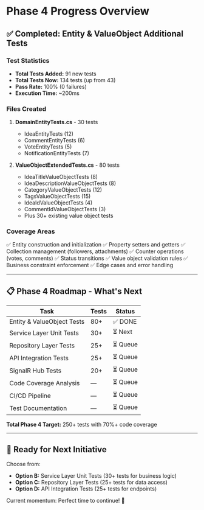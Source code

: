 # Phase 4 Progress Overview

## ✅ Completed: Entity & ValueObject Additional Tests

### Test Statistics
- **Total Tests Added:** 91 new tests
- **Total Tests Now:** 134 tests (up from 43)
- **Pass Rate:** 100% (0 failures)
- **Execution Time:** ~200ms

### Files Created
1. **DomainEntityTests.cs** - 30 tests
   - IdeaEntityTests (12)
   - CommentEntityTests (6)
   - VoteEntityTests (5)
   - NotificationEntityTests (7)

2. **ValueObjectExtendedTests.cs** - 80 tests
   - IdeaTitleValueObjectTests (8)
   - IdeaDescriptionValueObjectTests (8)
   - CategoryValueObjectTests (12)
   - TagsValueObjectTests (15)
   - IdeaIdValueObjectTests (4)
   - CommentIdValueObjectTests (3)
   - Plus 30+ existing value object tests

### Coverage Areas
✅ Entity construction and initialization
✅ Property setters and getters
✅ Collection management (followers, attachments)
✅ Counter operations (votes, comments)
✅ Status transitions
✅ Value object validation rules
✅ Business constraint enforcement
✅ Edge cases and error handling

---

## 📋 Phase 4 Roadmap - What's Next

| Task | Tests | Status |
|------|-------|--------|
| Entity & ValueObject Tests | 80+ | ✅ DONE |
| Service Layer Unit Tests | 30+ | ⏳ Next |
| Repository Layer Tests | 25+ | ⏳ Queue |
| API Integration Tests | 25+ | ⏳ Queue |
| SignalR Hub Tests | 20+ | ⏳ Queue |
| Code Coverage Analysis | — | ⏳ Queue |
| CI/CD Pipeline | — | ⏳ Queue |
| Test Documentation | — | ⏳ Queue |

**Total Phase 4 Target:** 250+ tests with 70%+ code coverage

---

## 🎯 Ready for Next Initiative

Choose from:
- **Option B:** Service Layer Unit Tests (30+ tests for business logic)
- **Option C:** Repository Layer Tests (25+ tests for data access)
- **Option D:** API Integration Tests (25+ tests for endpoints)

Current momentum: Perfect time to continue! 🚀
